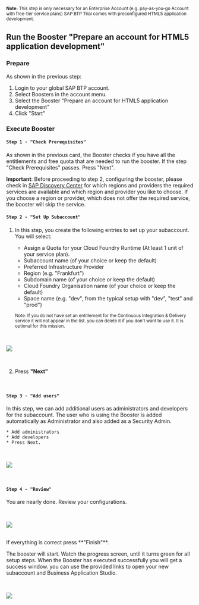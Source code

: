 <sub>**Note:**
This step is only necessary for an Enterprise Account (e.g. pay-as-you-go Account with free-tier service plans)
SAP BTP Trial comes with preconfigured HTML5 application development.</sub>

 

## Run the Booster "Prepare an account for HTML5 application development"

### Prepare

As shown in the previous step:
1. Login to your global SAP BTP account.
2. Select Boosters in the account menu.
3. Select the Booster "Prepare an account for HTML5 application development"
4. Click "Start"


### Execute Booster

#### `Step 1 - "Check Prerequisites"`

As shown in the previous card, the Booster checks if you have all the entitlements and free quota that are needed to run the booster. 
If the step "Check Prerequisites" passes. Press "Next".

**Important**: Before proceeding to step 2, configuring the booster, please check in [SAP Discovery Center](https://discovery-center.cloud.sap/viewServices?showFilters=true&provider=all&regions=all) for which regions and providers the required services are available and which region and provider you like to choose. If you choose a region or provider, which does not offer the required service, the booster will skip the service.


#### `Step 2 - "Set Up Subaccount"`

1. In this step, you create the following entries to set up your subaccount. You will select:
    * Assign a Quota for your Cloud Foundry Runtime (At least 1 unit of your service plan).
    * Subaccount name (of your choice or keep the default)
    * Preferred Infrastructure Provider 
    * Region (e.g. "Frankfurt") 
    * Subdomain name (of your choice or keep the default)
    * Cloud Foundry Organisation name (of your choice or keep the default)
    * Space name (e.g. "dev", from the typical setup with "dev", "test" and "prod")

    <sub>Note: If you do not have set an entitlement for the Continuous Integration & Delivery service it will not appear in the list. 
you can delete it if you don't want to use it. It is optional for this mission.</sub>

<br>

![](images/booster_step2_1.png)

<br>

2. Press **"Next"**
 
<br>


#### `Step 3 - "Add users"`

In this step, we can add additional users as administrators and developers for the subaccount. The user who is using the Booster is added automatically as Administrator and also added as a Security Admin.

    * Add administrators
    * Add developers
    * Press Next.

<br>

![](images/booster_step3.png)

<br>

#### `Step 4 - "Review" `

You are nearly done. Review your configurations. 

<br>

![](images/Booster_step_4_progress.png)

<br>
If everything is correct press **"Finish"**.

The booster will start. Watch the progress screen, until it turns green for all setup steps.
When the Booster has executed successfully you will get a success window.
you can use the provided links to open your new subaccount and Business Application Studio.

<br>

![](images/booster_step_4_success.png)

<br>




